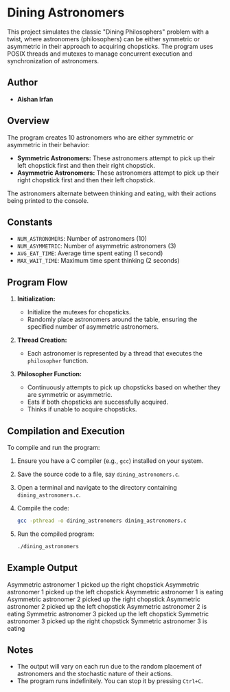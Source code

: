 # Dining Astronomers

This project simulates the classic "Dining Philosophers" problem with a twist, where astronomers (philosophers) can be either symmetric or asymmetric in their approach to acquiring chopsticks. The program uses POSIX threads and mutexes to manage concurrent execution and synchronization of astronomers.

## Author

- **Aishan Irfan**

## Overview

The program creates 10 astronomers who are either symmetric or asymmetric in their behavior:

- **Symmetric Astronomers:** These astronomers attempt to pick up their left chopstick first and then their right chopstick.
- **Asymmetric Astronomers:** These astronomers attempt to pick up their right chopstick first and then their left chopstick.

The astronomers alternate between thinking and eating, with their actions being printed to the console.

## Constants

- `NUM_ASTRONOMERS`: Number of astronomers (10)
- `NUM_ASYMMETRIC`: Number of asymmetric astronomers (3)
- `AVG_EAT_TIME`: Average time spent eating (1 second)
- `MAX_WAIT_TIME`: Maximum time spent thinking (2 seconds)

## Program Flow

1. **Initialization:**
   - Initialize the mutexes for chopsticks.
   - Randomly place astronomers around the table, ensuring the specified number of asymmetric astronomers.

2. **Thread Creation:**
   - Each astronomer is represented by a thread that executes the `philosopher` function.

3. **Philosopher Function:**
   - Continuously attempts to pick up chopsticks based on whether they are symmetric or asymmetric.
   - Eats if both chopsticks are successfully acquired.
   - Thinks if unable to acquire chopsticks.

## Compilation and Execution

To compile and run the program:

1. Ensure you have a C compiler (e.g., `gcc`) installed on your system.
2. Save the source code to a file, say `dining_astronomers.c`.
3. Open a terminal and navigate to the directory containing `dining_astronomers.c`.
4. Compile the code:

    ```sh
    gcc -pthread -o dining_astronomers dining_astronomers.c
    ```

5. Run the compiled program:

    ```sh
    ./dining_astronomers
    ```

## Example Output
Asymmetric astronomer 1 picked up the right chopstick
Asymmetric astronomer 1 picked up the left chopstick
Asymmetric astronomer 1 is eating
Asymmetric astronomer 2 picked up the right chopstick
Asymmetric astronomer 2 picked up the left chopstick
Asymmetric astronomer 2 is eating
Symmetric astronomer 3 picked up the left chopstick
Symmetric astronomer 3 picked up the right chopstick
Symmetric astronomer 3 is eating

## Notes

- The output will vary on each run due to the random placement of astronomers and the stochastic nature of their actions.
- The program runs indefinitely. You can stop it by pressing `Ctrl+C`.





